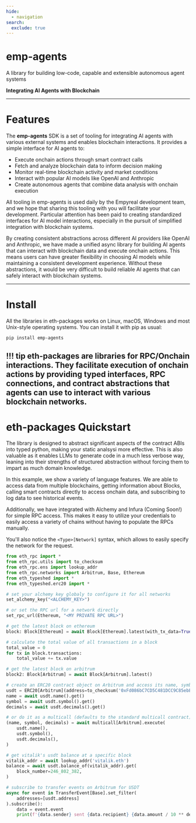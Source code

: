 ```yaml
---
hide:
  - navigation
search:
  exclude: true
---
```


# emp-agents

A library for building low-code, capable and extensible autonomous agent systems

<b>Integrating AI Agents with Blockchain</b>

---

# Features

The **emp-agents** SDK is a set of tooling for integrating AI agents with various external systems and enables blockchain interactions. It provides a simple interface for AI agents to:

- Execute onchain actions through smart contract calls
- Fetch and analyze blockchain data to inform decision making
- Monitor real-time blockchain activity and market conditions
- Interact with popular AI models like OpenAI and Anthropic
- Create autonomous agents that combine data analysis with onchain execution

All tooling in emp-agents is used daily by the Empyreal development team, and we hope that sharing this tooling with you will facilitate your development. Particular attention has been paid to creating standardized interfaces for AI model interactions, especially in the pursuit of simplified integration with blockchain systems.

By creating consistent abstractions across different AI providers like OpenAI and Anthropic, we have made a unified async library for building AI agents that can interact with blockchain data and execute onchain actions. This means users can have greater flexibility in choosing AI models while maintaining a consistent development experience. Without these abstractions, it would be very difficult to build reliable AI agents that can safely interact with blockchain systems.

---

# Install

All the libraries in eth-packages works on Linux, macOS, Windows and most Unix-style operating systems. You can install it with pip as usual:

```sh
pip install emp-agents
```

!!! tip
    eth-packages are libraries for RPC/Onchain interactions. They facilitate execution of onchain actions by providing typed interfaces, RPC connections, and contract abstractions that agents can use to interact with various blockchain networks.
---

# eth-packages Quickstart

The library is designed to abstract significant aspects of the contract ABIs into typed python, making your static analsysi more effective.  This is also valuable as it enables LLMs to generate code in a much less verbose way, leaning into their strengths of structured abstraction without forcing them to impart as much domain knowledge.

In this example, we show a variety of language features.  We are able to access data from multiple blockchains, getting information about Blocks, calling smart contracts directly to access onchain data, and subscribing to log data to see historical events.

Additionally, we have integrated with Alchemy and Infura (Coming Soon!) for simple RPC access.  This makes it easy to utilize your credentials to easily access a variety of chains without having to populate the RPCs manually.

You'll also notice the `<Type>[Network]` syntax, which allows to easily specify the network for the request.

```python
from eth_rpc import *
from eth_rpc.utils import to_checksum
from eth_rpc.ens import lookup_addr
from eth_rpc.networks import Arbitrum, Base, Ethereum
from eth_typeshed import *
from eth_typeshed.erc20 import *

# set your alchemy key globaly to configure it for all networks
set_alchemy_key("<ALCHEMY_KEY>")

# or set the RPC url for a network directly
set_rpc_url(Ethereum, "<MY PRIVATE RPC URL>")

# get the latest block on ethereum
block: Block[Ethereum] = await Block[Ethereum].latest(with_tx_data=True)

# calculate the total value of all transactions in a block
total_value = 0
for tx in block.transactions:
    total_value += tx.value

# get the latest block on arbitrum
block2: Block[Arbitrum] = await Block[Arbitrum].latest()

# create an ERC20 contract object on Arbitrum and access its name, symbol and decimals
usdt = ERC20[Arbitrum](address=to_checksum('0xFd086bC7CD5C481DCC9C85ebE478A1C0b69FCbb9'))
name = await usdt.name().get()
symbol = await usdt.symbol().get()
decimals = await usdt.decimals().get()

# or do it as a multicall (defaults to the standard multicall contract)
(name, symbol, decimals) = await multicall[Arbitrum].execute(
    usdt.name(),
    usdt.symbol(),
    usdt.decimals(),
)

# get vitalik's usdt balance at a specific block
vitalik_addr = await lookup_addr('vitalik.eth')
balance = await usdt.balance_of(vitalik_addr).get(
    block_number=246_802_382,
)

# subscribe to transfer events on Arbitrum for USDT
async for event in TransferEvent[Base].set_filter(
    addresses=[usdt.address]
).subscribe():
    data = event.event
    print(f'{data.sender} sent {data.recipient} {data.amount / 10 ** decimals} {name}')
```
